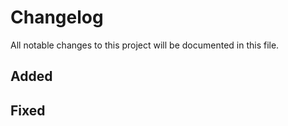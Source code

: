 # Changelog

All notable changes to this project will be documented in this file.

## Added

## Fixed
